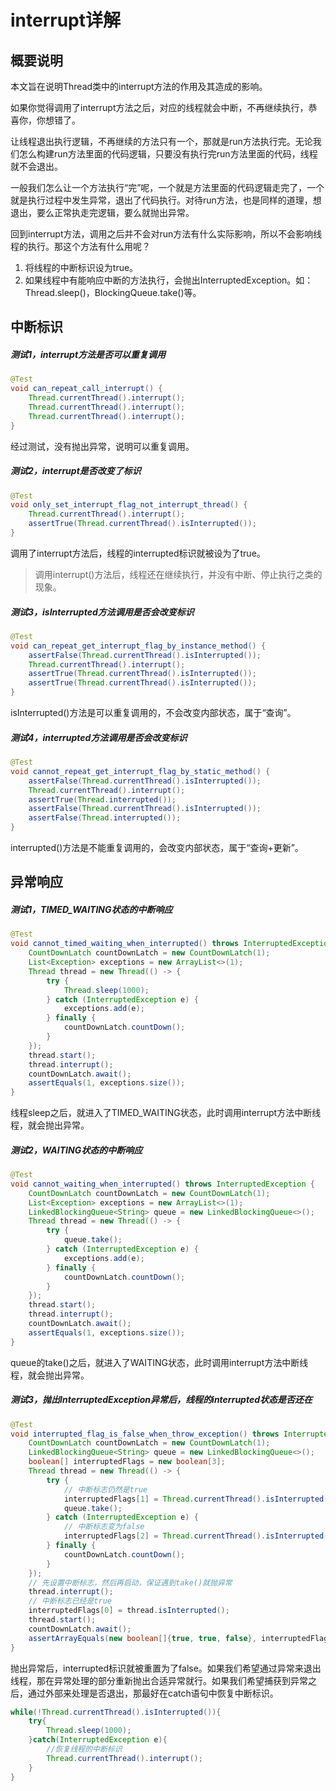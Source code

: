 # interrupt详解

## 概要说明

本文旨在说明Thread类中的interrupt方法的作用及其造成的影响。

如果你觉得调用了interrupt方法之后，对应的线程就会中断，不再继续执行，恭喜你，你想错了。

让线程退出执行逻辑，不再继续的方法只有一个，那就是run方法执行完。无论我们怎么构建run方法里面的代码逻辑，只要没有执行完run方法里面的代码，线程就不会退出。

一般我们怎么让一个方法执行“完”呢，一个就是方法里面的代码逻辑走完了，一个就是执行过程中发生异常，退出了代码执行。对待run方法，也是同样的道理，想退出，要么正常执走完逻辑，要么就抛出异常。

回到interrupt方法，调用之后并不会对run方法有什么实际影响，所以不会影响线程的执行。那这个方法有什么用呢？

1. 将线程的中断标识设为true。
2. 如果线程中有能响应中断的方法执行，会抛出InterruptedException。如：Thread.sleep()，BlockingQueue.take()等。

## 中断标识

##### 测试1，interrupt方法是否可以重复调用

```java
@Test
void can_repeat_call_interrupt() {
    Thread.currentThread().interrupt();
    Thread.currentThread().interrupt();
    Thread.currentThread().interrupt();
}
```

经过测试，没有抛出异常，说明可以重复调用。

##### 测试2，interrupt是否改变了标识

~~~java
@Test
void only_set_interrupt_flag_not_interrupt_thread() {
    Thread.currentThread().interrupt();
    assertTrue(Thread.currentThread().isInterrupted());
}
~~~

调用了interrupt方法后，线程的interrupted标识就被设为了true。

> 调用interrupt()方法后，线程还在继续执行，并没有中断、停止执行之类的现象。

##### 测试3，isInterrupted方法调用是否会改变标识

```java
@Test
void can_repeat_get_interrupt_flag_by_instance_method() {
	assertFalse(Thread.currentThread().isInterrupted());
    Thread.currentThread().interrupt();
    assertTrue(Thread.currentThread().isInterrupted());
    assertTrue(Thread.currentThread().isInterrupted());
}
```

isInterrupted()方法是可以重复调用的，不会改变内部状态，属于“查询”。

##### 测试4，interrupted方法调用是否会改变标识

```java
@Test
void cannot_repeat_get_interrupt_flag_by_static_method() {
    assertFalse(Thread.currentThread().isInterrupted());
    Thread.currentThread().interrupt();
    assertTrue(Thread.interrupted());
    assertFalse(Thread.currentThread().isInterrupted());
    assertFalse(Thread.interrupted());
}
```

interrupted()方法是不能重复调用的，会改变内部状态，属于“查询+更新”。

## 异常响应

##### 测试1，TIMED_WAITING状态的中断响应

```java
@Test
void cannot_timed_waiting_when_interrupted() throws InterruptedException {
    CountDownLatch countDownLatch = new CountDownLatch(1);
    List<Exception> exceptions = new ArrayList<>(1);
    Thread thread = new Thread(() -> {
        try {
            Thread.sleep(1000);
        } catch (InterruptedException e) {
            exceptions.add(e);
        } finally {
            countDownLatch.countDown();
        }
    });
    thread.start();
    thread.interrupt();
    countDownLatch.await();
    assertEquals(1, exceptions.size());
}
```

线程sleep之后，就进入了TIMED_WAITING状态，此时调用interrupt方法中断线程，就会抛出异常。

##### 测试2，WAITING状态的中断响应

```java
@Test
void cannot_waiting_when_interrupted() throws InterruptedException {
    CountDownLatch countDownLatch = new CountDownLatch(1);
    List<Exception> exceptions = new ArrayList<>(1);
    LinkedBlockingQueue<String> queue = new LinkedBlockingQueue<>();
    Thread thread = new Thread(() -> {
        try {
            queue.take();
        } catch (InterruptedException e) {
            exceptions.add(e);
        } finally {
            countDownLatch.countDown();
        }
    });
    thread.start();
    thread.interrupt();
    countDownLatch.await();
    assertEquals(1, exceptions.size());
}
```

queue的take()之后，就进入了WAITING状态，此时调用interrupt方法中断线程，就会抛出异常。

##### 测试3，抛出InterruptedException异常后，线程的interrupted状态是否还在

```java
@Test
void interrupted_flag_is_false_when_throw_exception() throws InterruptedException {
    CountDownLatch countDownLatch = new CountDownLatch(1);
    LinkedBlockingQueue<String> queue = new LinkedBlockingQueue<>();
    boolean[] interruptedFlags = new boolean[3];
    Thread thread = new Thread(() -> {
        try {
            // 中断标志仍然是true
            interruptedFlags[1] = Thread.currentThread().isInterrupted();
            queue.take();
        } catch (InterruptedException e) {
            // 中断标志变为false
            interruptedFlags[2] = Thread.currentThread().isInterrupted();
        } finally {
            countDownLatch.countDown();
        }
    });
    // 先设置中断标志，然后再启动，保证遇到take()就抛异常
    thread.interrupt();
    // 中断标志已经是true
    interruptedFlags[0] = thread.isInterrupted();
    thread.start();
    countDownLatch.await();
    assertArrayEquals(new boolean[]{true, true, false}, interruptedFlags);
}
```

抛出异常后，interrupted标识就被重置为了false。如果我们希望通过异常来退出线程，那在异常处理的部分重新抛出合适异常就行。如果我们希望捕获到异常之后，通过外部来处理是否退出，那最好在catch语句中恢复中断标识。

```java
while(!Thread.currentThread().isInterrupted()){
    try{
        Thread.sleep(1000);
    }catch(InterruptedException e){
        //恢复线程的中断标识
        Thread.currentThread().interrupt();
    }
}
```

